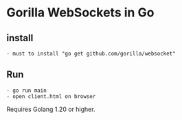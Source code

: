 # Gorilla WebSockets in Go

## install
    - must to install "go get github.com/gorilla/websocket"

## Run
    - go run main
    - open client.html on browser
    
Requires Golang 1.20 or higher.
